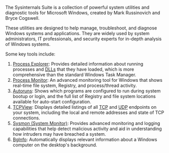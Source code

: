 The Sysinternals Suite is a collection of powerful system utilities and diagnostic tools for Microsoft Windows, created by Mark Russinovich and Bryce Cogswell.

These utilities are designed to help manage, troubleshoot, and diagnose Windows systems and applications. They are widely used by system administrators, IT professionals, and security experts for in-depth analysis of Windows systems.

Some key tools include:

1. [Process Explorer](): Provides detailed information about running processes and [DLLs]() that they have loaded, which is more comprehensive than the standard Windows Task Manager.
2. [Process Monitor](): An advanced monitoring tool for Windows that shows real-time file system, Registry, and process/thread activity.
3. [Autoruns](): Shows which programs are configured to run during system bootup or login, and the full list of Registry and file system locations available for auto-start configuration.
4. [TCPView](): Displays detailed listings of all [TCP]() and [UDP]() endpoints on your system, including the local and remote addresses and state of TCP connections.
5. [Sysmon (System Monitor)](): Provides advanced monitoring and logging capabilities that help detect malicious activity and aid in understanding how intruders may have breached a system.
6. [BgInfo](): Automatically displays relevant information about a Windows computer on the desktop's background.